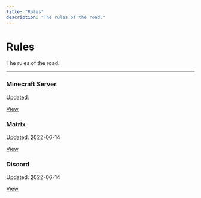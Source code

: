 ```yaml
---
title: "Rules"
description: "The rules of the road."
---
```


# Rules
The rules of the road.

- - -

<div class="container">
  <div class="row">
    <div class="col">
      <div class="card margin-bottom--sm">
        <div class="card__header">
          <h3 class="text--primary">Minecraft Server</h3>
        </div>
        <div class="card__body">
          <p class="text--primary">
            Updated: <span title="YYYY-MM-DD"></span>
          </p>
        </div>
        <div class="card__footer">
          <a class="button button--block button--primary" href="/rules/server">View</a>
        </div>
      </div>
    </div>
    <div class="col">
      <div class="card margin-bottom--sm">
        <div class="card__header">
          <h3 class="text--matrix">Matrix</h3>
        </div>
        <div class="card__body">
          <p class="text--matrix">
            Updated: <span title="YYYY-MM-DD">2022-06-14</span>
          </p>
        </div>
        <div class="card__footer">
          <a class="button button--block button--primary button--matrix" href="/rules/matrix">View</a>
        </div>
      </div>
    </div>
    <div class="col">
      <div class="card margin-bottom--sm">
        <div class="card__header">
          <h3 class="text--discord">Discord</h3>
        </div>
        <div class="card__body">
          <p class="text--discord">
            Updated: <span title="YYYY-MM-DD">2022-06-14</span>
          </p>
        </div>
        <div class="card__footer">
          <a class="button button--block button--primary button--discord" href="/rules/discord">View</a>
        </div>
      </div>
    </div>
  </div>
</div>
